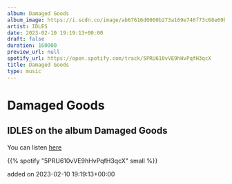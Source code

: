```yaml
---
album: Damaged Goods
album_image: https://i.scdn.co/image/ab67616d0000b273a169e746f73c68e69b4f2024
artist: IDLES
date: 2023-02-10 19:19:13+00:00
draft: false
duration: 160000
preview_url: null
spotify_url: https://open.spotify.com/track/5PRU610vVE9hHvPqfH3qcX
title: Damaged Goods
type: music
---
```



# Damaged Goods

## IDLES on the album Damaged Goods

You can listen [here](https://open.spotify.com/track/5PRU610vVE9hHvPqfH3qcX)

{{% spotify "5PRU610vVE9hHvPqfH3qcX" small %}}

added on 2023-02-10 19:19:13+00:00